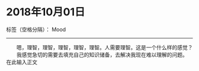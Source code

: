 ﻿# 2018年10月01日

标签（空格分隔）： Mood

---

　　嗯，理智，理智，理智，理智，理智。人需要理智。这是一个什么样的感觉？ 
　　我感觉急切的需要去填充自己的知识储备，去解决我现在难以理解的问题。
在此输入正文




